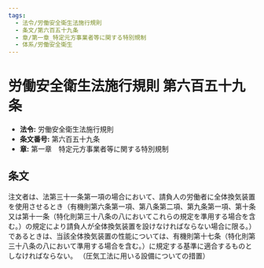 ```yaml
---
tags:
  - 法令/労働安全衛生法施行規則
  - 条文/第六百五十九条
  - 章/第一章_特定元方事業者等に関する特別規制
  - 体系/労働安全衛生
---
```

# 労働安全衛生法施行規則 第六百五十九条

- **法令:** 労働安全衛生法施行規則
- **条文番号:** 第六百五十九条
- **章:** 第一章　特定元方事業者等に関する特別規制

## 条文
注文者は、法第三十一条第一項の場合において、請負人の労働者に全体換気装置を使用させるとき（有機則第六条第一項、第八条第二項、第九条第一項、第十条又は第十一条（特化則第三十八条の八においてこれらの規定を準用する場合を含む。）の規定により請負人が全体換気装置を設けなければならない場合に限る。）であるときは、当該全体換気装置の性能については、有機則第十七条（特化則第三十八条の八において準用する場合を含む。）に規定する基準に適合するものとしなければならない。
（圧気工法に用いる設備についての措置）

